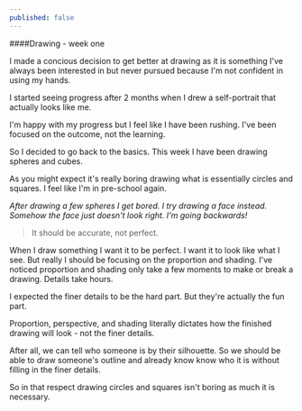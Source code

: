 ```yaml
---
published: false
---
```



####Drawing - week one

I made a concious decision to get better at drawing as it is something I've always been interested in but never pursued because I'm not confident in using my hands.

I started seeing progress after 2 months when I drew a self-portrait that actually looks like me.

I'm happy with my progress but I feel like I have been rushing. I've been focused on the outcome, not the learning.

So I decided to go back to the basics. This week I have been drawing spheres and cubes.

As you might expect it's really boring drawing what is essentially circles and squares. I feel like I'm in pre-school again.

_After drawing a few spheres I get bored. I try drawing a face instead. Somehow the face just doesn't look right. I'm going backwards!_

> It should be accurate, not perfect.

When I draw something I want it to be perfect. I want it to look like what I see. But really I should be focusing on the proportion and shading. I've noticed proportion and shading only take a few moments to make or break a drawing. Details take hours.

I expected the finer details to be the hard part. But they're actually the fun part.

Proportion, perspective, and shading literally dictates how the finished drawing will look - not the finer details.

After all, we can tell who someone is by their silhouette. So we should be able to draw someone's outline and already know know who it is without filling in the finer details.

So in that respect drawing circles and squares isn't boring as much it is necessary.
